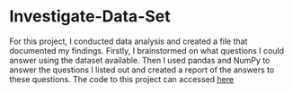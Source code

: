 # Investigate-Data-Set

For this project, I conducted data analysis and created a file that documented my findings. 
Firstly, I brainstormed on what questions I could answer using the dataset available. 
Then I used pandas and NumPy to answer the questions I listed out and created a report of the answers to these questions.
The code to this project can accessed [here](https://github.com/giftyaiyegbeni/Investigate_Data_Set/blob/main/Investigate_a_Dataset.ipynb)
